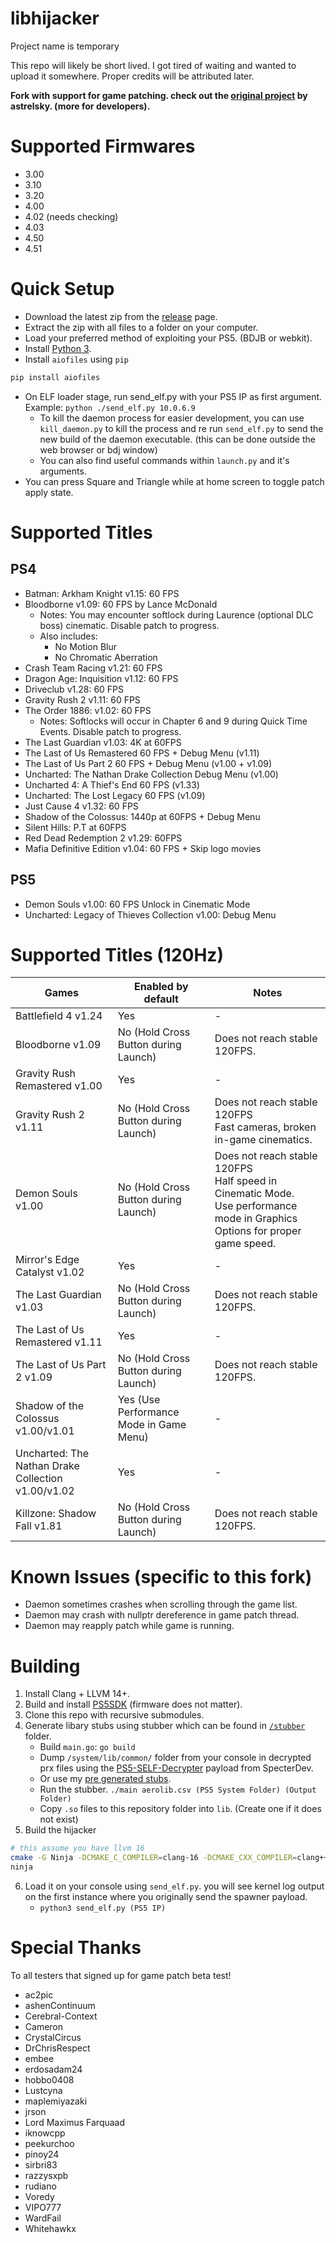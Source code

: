 # libhijacker

Project name is temporary

This repo will likely be short lived. I got tired of waiting and wanted to upload it somewhere.
Proper credits will be attributed later.

**Fork with support for game patching. check out the [original project](https://github.com/astrelsky/libhijacker) by astrelsky. (more for developers).**

# Supported Firmwares

- 3.00
- 3.10
- 3.20
- 4.00
- 4.02 (needs checking)
- 4.03
- 4.50
- 4.51

# Quick Setup

- Download the latest zip from the [release](https://github.com/illusion0001/libhijacker/releases/latest) page.
- Extract the zip with all files to a folder on your computer.
- Load your preferred method of exploiting your PS5. (BDJB or webkit).
- Install [Python 3](https://python.org/).
- Install `aiofiles` using `pip`
```sh
pip install aiofiles
```
- On ELF loader stage, run send_elf.py with your PS5 IP as first argument. Example: `python ./send_elf.py 10.0.6.9`
   - To kill the daemon process for easier development, you can use `kill_daemon.py` to kill the process and re run `send_elf.py` to send the new build of the daemon executable. (this can be done outside the web browser or bdj window)
   - You can also find useful commands within `launch.py` and it's arguments.
- You can press Square and Triangle while at home screen to toggle patch apply state.

# Supported Titles

## PS4

- Batman: Arkham Knight v1.15: 60 FPS
- Bloodborne v1.09: 60 FPS by Lance McDonald
  - Notes: You may encounter softlock during Laurence (optional DLC boss) cinematic. Disable patch to progress.
  - Also includes:
    - No Motion Blur
    - No Chromatic Aberration
- Crash Team Racing v1.21: 60 FPS
- Dragon Age: Inquisition v1.12: 60 FPS
- Driveclub v1.28: 60 FPS
- Gravity Rush 2 v1.11: 60 FPS
- The Order 1886: v1.02: 60 FPS
  - Notes: Softlocks will occur in Chapter 6 and 9 during Quick Time Events. Disable patch to progress.
- The Last Guardian v1.03: 4K at 60FPS
- The Last of Us Remastered 60 FPS + Debug Menu (v1.11)
- The Last of Us Part 2 60 FPS + Debug Menu (v1.00 + v1.09)
- Uncharted: The Nathan Drake Collection Debug Menu (v1.00)
- Uncharted 4: A Thief's End 60 FPS (v1.33)
- Uncharted: The Lost Legacy 60 FPS (v1.09)
- Just Cause 4 v1.32: 60 FPS
- Shadow of the Colossus: 1440p at 60FPS + Debug Menu
- Silent Hills: P.T at 60FPS
- Red Dead Redemption 2 v1.29: 60FPS
- Mafia Definitive Edition v1.04: 60 FPS + Skip logo movies

## PS5

- Demon Souls v1.00: 60 FPS Unlock in Cinematic Mode
- Uncharted: Legacy of Thieves Collection v1.00: Debug Menu

# Supported Titles (120Hz)

| Games                                              | Enabled by default                      | Notes                                                                                                                            |
|----------------------------------------------------|-----------------------------------------|----------------------------------------------------------------------------------------------------------------------------------|
| Battlefield 4 v1.24                                | Yes                                     | -                                                                                                                                |
| Bloodborne v1.09                                   | No (Hold Cross Button during Launch)    | Does not reach stable 120FPS.                                                                                                    |
| Gravity Rush Remastered v1.00                      | Yes                                     | -                                                                                                                                |
| Gravity Rush 2 v1.11                               | No (Hold Cross Button during Launch)    | Does not reach stable 120FPS<br>Fast cameras, broken in-game cinematics.                                                         |
| Demon Souls v1.00                                  | No (Hold Cross Button during Launch)    | Does not reach stable 120FPS<br>Half speed in Cinematic Mode.<br>Use performance mode in Graphics Options for proper game speed. |
| Mirror's Edge Catalyst v1.02                       | Yes                                     | -                                                                                                                                |
| The Last Guardian v1.03                            | No (Hold Cross Button during Launch)    | Does not reach stable 120FPS.                                                                                                    |
| The Last of Us Remastered v1.11                    | Yes                                     | -                                                                                                                                |
| The Last of Us Part 2 v1.09                        | No (Hold Cross Button during Launch)    | Does not reach stable 120FPS.                                                                                                    |
| Shadow of the Colossus v1.00/v1.01                 | Yes (Use Performance Mode in Game Menu) | -                                                                                                                                |
| Uncharted: The Nathan Drake Collection v1.00/v1.02 | Yes                                     | -                                                                                                                                |
| Killzone: Shadow Fall v1.81                        | No (Hold Cross Button during Launch)    | Does not reach stable 120FPS.                                                                                                    |

# Known Issues (specific to this fork)

- Daemon sometimes crashes when scrolling through the game list.
- Daemon may crash with nullptr dereference in game patch thread.
- Daemon may reapply patch while game is running.

# Building

1. Install Clang + LLVM 14+.
2. Build and install [PS5SDK](https://github.com/PS5Dev/PS5SDK) (firmware does not matter).
3. Clone this repo with recursive submodules.
4. Generate libary stubs using stubber which can be found in  [`/stubber`](/stubber) folder.
   - Build `main.go`: `go build`
   - Dump `/system/lib/common/` folder from your console in decrypted prx files using the [PS5-SELF-Decrypter](https://github.com/Cryptogenic/PS5-SELF-Decrypter) payload from SpecterDev.
   - Or use my [pre generated stubs](https://github.com/illusion0001/libhijacker/releases/tag/stubber-lib).
   - Run the stubber. `./main aerolib.csv (PS5 System Folder) (Output Folder)`
   - Copy `.so` files to this repository folder into `lib`. (Create one if it does not exist)
5. Build the hijacker

```bash
# this assume you have llvm 16
cmake -G Ninja -DCMAKE_C_COMPILER=clang-16 -DCMAKE_CXX_COMPILER=clang++-16 -DCMAKE_TOOLCHAIN_FILE=$PS5SDK/cmake/toolchain-ps5.cmake -DCMAKE_EXPORT_COMPILE_COMMANDS=1 .
ninja
```

6. Load it on your console using `send_elf.py`. you will see kernel log output on the first instance where you originally send the spawner payload.
   - `python3 send_elf.py (PS5 IP)`

# Special Thanks

To all testers that signed up for game patch beta test!

- ac2pic
- ashenContinuum
- Cerebral-Context
- Cameron
- CrystalCircus
- DrChrisRespect
- embee
- erdosadam24
- hobbo0408
- Lustcyna
- maplemiyazaki
- jrson
- Lord Maximus Farquaad
- iknowcpp
- peekurchoo
- pinoy24
- sirbri83
- razzysxpb
- rudiano
- Voredy
- VIPO777
- WardFail
- Whitehawkx
